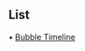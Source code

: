 ## List

• [Bubble Timeline](https://github.com/usds/Data-Visualization-Catalog/blob/main/Charts/Bubble-Timeline-md)
